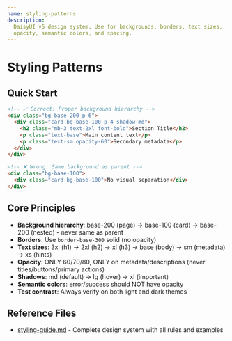 ```yaml
---
name: styling-patterns
description:
  DaisyUI v5 design system. Use for backgrounds, borders, text sizes,
  opacity, semantic colors, and spacing.
---
```


# Styling Patterns

## Quick Start

```html
<!-- ✅ Correct: Proper background hierarchy -->
<div class="bg-base-200 p-6">
  <div class="card bg-base-100 p-4 shadow-md">
    <h2 class="mb-3 text-2xl font-bold">Section Title</h2>
    <p class="text-base">Main content text</p>
    <p class="text-sm opacity-60">Secondary metadata</p>
  </div>
</div>

<!-- ❌ Wrong: Same background as parent -->
<div class="bg-base-100">
  <div class="card bg-base-100">No visual separation</div>
</div>
```

## Core Principles

- **Background hierarchy**: base-200 (page) → base-100 (card) → base-200 (nested) - never same as parent
- **Borders**: Use `border-base-300` solid (no opacity)
- **Text sizes**: 3xl (h1) → 2xl (h2) → xl (h3) → base (body) → sm (metadata) → xs (hints)
- **Opacity**: ONLY 60/70/80, ONLY on metadata/descriptions (never titles/buttons/primary actions)
- **Shadows**: md (default) → lg (hover) → xl (important)
- **Semantic colors**: error/success should NOT have opacity
- **Test contrast**: Always verify on both light and dark themes

## Reference Files

- [styling-guide.md](references/styling-guide.md) - Complete design system with all rules and examples
